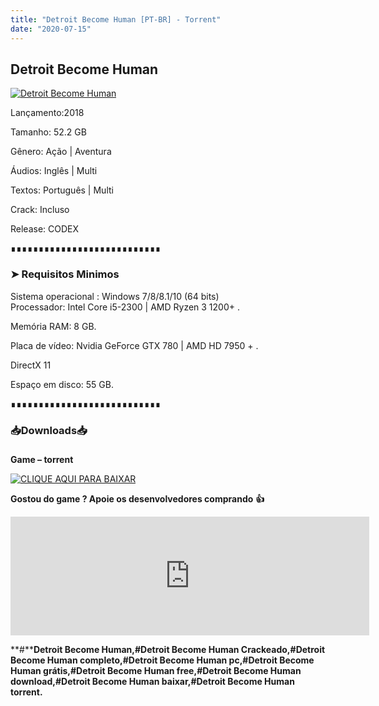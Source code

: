 ```yaml
---
title: "Detroit Become Human [PT-BR] - Torrent"
date: "2020-07-15"
---
```


## Detroit Become Human

[![](https://1.bp.blogspot.com/-RMzOUPB_lC8/Xuuz_Y1b3sI/AAAAAAAAAvo/b8Rof1_c4W86wmsdZdlt4kUcXc-t89cCwCLcBGAsYHQ/s640/Diesel_productv2_detroit-become-human_home_Detroit_PC_Carousel-1920x1080-6e90610a5d314ce0c12860770cc38c1b23213000.jpg "Detroit Become Human")](https://1.bp.blogspot.com/-RMzOUPB_lC8/Xuuz_Y1b3sI/AAAAAAAAAvo/b8Rof1_c4W86wmsdZdlt4kUcXc-t89cCwCLcBGAsYHQ/s1600/Diesel_productv2_detroit-become-human_home_Detroit_PC_Carousel-1920x1080-6e90610a5d314ce0c12860770cc38c1b23213000.jpg)

Lançamento:2018

Tamanho: 52.2 GB

Gênero: Ação | Aventura

Áudios: Inglês | Multi

Textos: Português | Multi

Crack: Incluso

Release: CODEX

∎∎∎∎∎∎∎∎∎∎∎∎∎∎∎∎∎∎∎∎∎∎∎∎∎∎∎

  

### ➤ Requisitos Minimos

Sistema operacional : Windows 7/8/8.1/10 (64 bits)  
Processador: Intel Core i5-2300 | AMD Ryzen 3 1200+ .

Memória RAM: 8 GB.

Placa de vídeo: Nvidia GeForce GTX 780 | AMD HD 7950 + .

DirectX 11

Espaço em disco: 55 GB.

∎∎∎∎∎∎∎∎∎∎∎∎∎∎∎∎∎∎∎∎∎∎∎∎∎∎∎

### 📥Downloads📥

### 

**Game – torrent**

[![](https://1.bp.blogspot.com/-RBh2DeQzAe8/XwRU-bThfxI/AAAAAAAAAyk/mhrHLuqp6DADYjlr9cMsETB9z8v9liz0wCLcBGAsYHQ/s320/3185816cd74683d96d375aa5f1443064.png "CLIQUE AQUI PARA BAIXAR")](https://stfly.me/A5sX)

**Gostou do game ? Apoie os desenvolvedores comprando** **👍**

<iframe frameborder="0" height="190" src="https://store.steampowered.com/widget/1222140/" width="574"></iframe>

**#****Detroit Become Human,#Detroit Become Human Crackeado,#Detroit Become Human completo,#Detroit Become Human pc,#Detroit Become Human grátis,#Detroit Become Human free,#Detroit Become Human download,#Detroit Become Human baixar,#Detroit Become Human torrent.**
